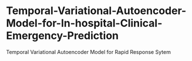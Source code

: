 # Temporal-Variational-Autoencoder-Model-for-In-hospital-Clinical-Emergency-Prediction
Temporal  Variational Autoencoder Model for Rapid Response Sytem
